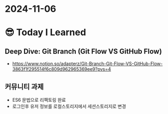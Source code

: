 # 2024-11-06

# :sunglasses: Today I Learned

## Deep Dive: Git Branch (Git Flow VS GitHub Flow)
- https://www.notion.so/adapterz/Git-Branch-Git-Flow-VS-GitHub-Flow-3863f1f295514f6c809d962965369ee9?pvs=4

## 커뮤니티 과제
- ES6 문법으로 리팩토링 완료
- 로그인후 유저 정보를 로컬스토리지에서 세션스토리지로 변경
